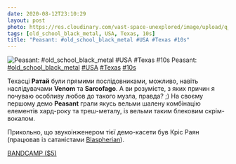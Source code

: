 ```yaml
---
date: 2020-08-12T23:10:29
layout: post
photo: https://res.cloudinary.com/vast-space-unexplored/image/upload/q_auto,dpr_auto,w_auto/photos/photo_1037_12-08-2020_23-10-29.jpg
tags: [old_school_black_metal, USA, Texas, 10s]
title: "Peasant: #old_school_black_metal #USA #Texas #10s"
---
```

![Peasant: #old_school_black_metal #USA #Texas #10s](https://res.cloudinary.com/vast-space-unexplored/image/upload/q_auto,dpr_auto,w_auto/photos/photo_1037_12-08-2020_23-10-29.jpg)
Peasant: [#old_school_black_metal](/tags/#old_school_black_metal) [#USA](/tags/#USA) [#Texas](/tags/#Texas) [#10s](/tags/#10s)

Техасці **Ратай** були прямими послідовниками, можливо, навіть наслідувачами **Venom** та **Sarcofago**. А ви розумієте, з яких причин я почуваю особливу любов до такого музла, правда? ;) На своєму першому демо **Peasant** грали якусь вельми шалену комбінацію елементів хард-року та треш-металу, із вельми таким блековим скрім-вокалом.

Прикольно, що звукоінженером тієї демо-касети був Кріс Раян (працював із сатаністами [Blaspherian](/2020-06-07-blaspherian--old-school-death-metal-blackened-death-metal)).

[BANDCAMP ($5)](https://peasanthtx.bandcamp.com/album/peasant-tape-demo)